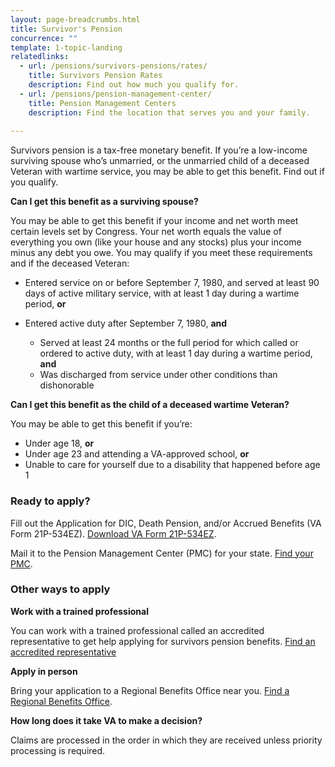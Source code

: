```yaml
---
layout: page-breadcrumbs.html
title: Survivor's Pension
concurrence: "" 
template: 1-topic-landing
relatedlinks: 
  - url: /pensions/survivors-pensions/rates/
    title: Survivors Pension Rates
    description: Find out how much you qualify for.
  - url: /pensions/pension-management-center/
    title: Pension Management Centers
    description: Find the location that serves you and your family. 
    
---
```


<div class="va-introtext">

Survivors pension is a tax-free monetary benefit. If you’re a low-income surviving spouse who’s unmarried, or the unmarried child of a deceased Veteran with wartime service, you may be able to get this benefit. Find out if you qualify. 

</div>

<div class="feature" markdown=“1”>

**Can I get this benefit as a surviving spouse?** 

You may be able to get this benefit if your income and net worth meet certain levels set by Congress. Your net worth equals the value of everything you own (like your house and any stocks) plus your income minus any debt you owe. You may qualify if you meet these requirements and if the deceased Veteran:

- Entered service on or before September 7, 1980, and served at least 90 days of active military service, with at least 1 day during a wartime period, **or**

- Entered active duty after September 7, 1980, **and**
  - Served at least 24 months or the full period for which called or ordered to active duty, with at least 1 day during a wartime period, **and** 
  - Was discharged from service under other conditions than dishonorable

<div class="feature" markdown=“1”>

**Can I get this benefit as the child of a deceased wartime Veteran?**

You may be able to get this benefit if you’re: 
- Under age 18, **or**
- Under age 23 and attending a VA-approved school, **or**
- Unable to care for yourself due to a disability that happened before age 1

</div>

### Ready to apply? 

Fill out the Application for DIC, Death Pension, and/or Accrued Benefits (VA Form 21P-534EZ). [Download VA Form 21P-534EZ](http://vbaw.vba.va.gov/bl/20/cio/20s5/forms/VBA-21P-534EZ-ARE.pdf). 

Mail it to the Pension Management Center (PMC) for your state. [Find your PMC](/pensions/pension-management-center/). 

### Other ways to apply

**Work with a trained professional**

You can work with a trained professional called an accredited representative to get help applying for survivors pension benefits. [Find an accredited representative](/disability-benefits/apply/help/)

**Apply in person**

Bring your application to a Regional Benefits Office near you. [Find a Regional Benefits Office](/facilities/). 

**How long does it take VA to make a decision?**

Claims are processed in the order in which they are received unless priority processing is required.   
